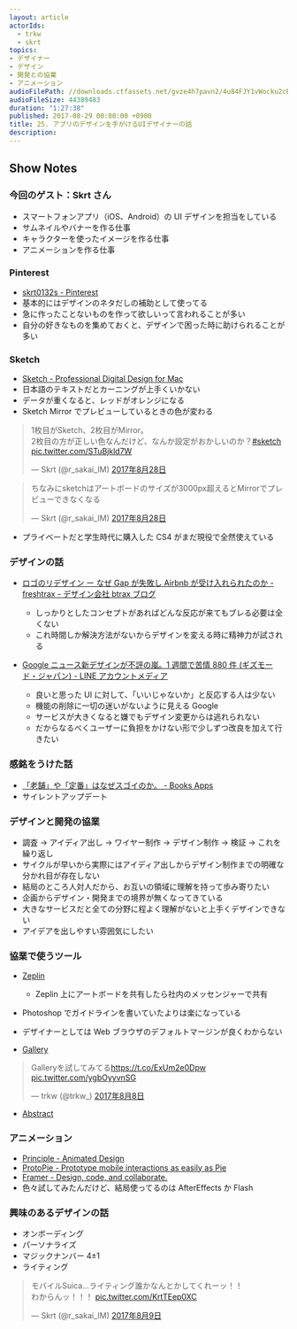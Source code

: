 ```yaml
---
layout: article
actorIds:
  - trkw
  - skrt
topics:
- デザイナー
- デザイン
- 開発との協業
- アニメーション
audioFilePath: //downloads.ctfassets.net/gvze4h7pavn2/4u84FJY1vWocku2cE6mSAU/a52f236e2634e8d4cf097130b28c08cd/25.mp3
audioFileSize: 44389483
duration: "1:27:38"
published: 2017-08-29 00:00:00 +0900
title: 25. アプリのデザインを手がけるUIデザイナーの話
description:
---
```


## Show Notes

### 今回のゲスト：Skrt さん

* スマートフォンアプリ（iOS、Android）の UI デザインを担当をしている
* サムネイルやバナーを作る仕事
* キャラクターを使ったイメージを作る仕事
* アニメーションを作る仕事

### Pinterest

* [skrt0132s - Pinterest](https://www.pinterest.jp/skrt0132/)
* 基本的にはデザインのネタだしの補助として使ってる
* 急に作ったことないものを作って欲しいって言われることが多い
* 自分の好きなものを集めておくと、デザインで困った時に助けられることが多い

### Sketch

* [Sketch - Professional Digital Design for Mac](https://www.sketchapp.com/)
* 日本語のテキストだとカーニングが上手くいかない
* データが重くなると、レッドがオレンジになる
* Sketch Mirror でプレビューしているときの色が変わる

<blockquote class="twitter-tweet" data-lang="ja"><p lang="ja" dir="ltr">1枚目がSketch、2枚目がMirror。<br>2枚目の方が正しい色なんだけど、なんか設定がおかしいのか？<a href="https://twitter.com/hashtag/sketch?src=hash">#sketch</a> <a href="https://t.co/STuBjkld7W">pic.twitter.com/STuBjkld7W</a></p>&mdash; Skrt (@r_sakai_IM) <a href="https://twitter.com/r_sakai_IM/status/901976306299977728">2017年8月28日</a></blockquote>

<blockquote class="twitter-tweet" data-lang="ja"><p lang="ja" dir="ltr">ちなみにsketchはアートボードのサイズが3000px超えるとMirrorでプレビューできなくなる</p>&mdash; Skrt (@r_sakai_IM) <a href="https://twitter.com/r_sakai_IM/status/901977657222488064">2017年8月28日</a></blockquote>

* プライベートだと学生時代に購入した CS4 がまだ現役で全然使えている

### デザインの話

* [ロゴのリデザイン ー なぜ Gap が失敗し Airbnb が受け入れられたのか - freshtrax - デザイン会社 btrax ブログ](http://blog.btrax.com/jp/2017/07/12/gapandairbnb/)

  * しっかりとしたコンセプトがあればどんな反応が来てもブレる必要は全くない
  * これ時間しか解決方法がないからデザインを変える時に精神力が試される

* [Google ニュース新デザインが不評の嵐。1 週間で苦情 880 件 (ギズモード・ジャパン) - LINE アカウントメディア](http://news.line.me/issue/oa-gizmodo/522052a00da2)
  * 良いと思った UI に対して、「いいじゃないか」と反応する人は少ない
  * 機能の削除に一切の迷いがないように見える Google
  * サービスが大きくなると嫌でもデザイン変更からは逃れられない
  * だからなるべくユーザーに負担をかけない形で少しずつ改良を加えて行きたい

### 感銘をうけた話

* [「老舗」や「定番」はなぜスゴイのか。 - Books Apps](http://blog.tinect.jp/?p=11627)
* サイレントアップデート

### デザインと開発の協業

* 調査 → アイディア出し → ワイヤー制作 → デザイン制作 → 検証 → これを繰り返し
* サイクルが早いから実際にはアイディア出しからデザイン制作までの明確な分かれ目が存在しない
* 結局のところ人対人だから、お互いの領域に理解を持って歩み寄りたい
* 企画からデザイン・開発までの境界が無くなってきている
* 大きなサービスだと全ての分野に程よく理解がないと上手くデザインできない
* アイデアを出しやすい雰囲気にしたい

### 協業で使うツール

* [Zeplin](https://zeplin.io/)
  * Zeplin 上にアートボードを共有したら社内のメッセンジャーで共有
* Photoshop でガイドラインを書いていたよりは楽になっている
* デザイナーとしては Web ブラウザのデフォルトマージンが良くわからない

* [Gallery](https://material.io/gallery/)

<blockquote class="twitter-tweet" data-lang="ja"><p lang="ja" dir="ltr">Galleryを試してみてる<a href="https://t.co/ExUm2e0Dpw">https://t.co/ExUm2e0Dpw</a> <a href="https://t.co/ygbOyyvnSG">pic.twitter.com/ygbOyyvnSG</a></p>&mdash; trkw (@trkw_) <a href="https://twitter.com/trkw_/status/894817224065556480">2017年8月8日</a></blockquote>

* [Abstract](https://www.goabstract.com/)

### アニメーション

* [Principle - Animated Design](http://principleformac.com/)
* [ProtoPie - Prototype mobile interactions as easily as Pie](https://www.protopie.io/)
* [Framer - Design, code, and collaborate.](https://framer.com/)
* 色々試してみたんだけど、結局使ってるのは AfterEffects か Flash

### 興味のあるデザインの話

* オンボーディング
* パーソナライズ
* マジックナンバー 4±1
* ライティング

<blockquote class="twitter-tweet" data-lang="ja"><p lang="ja" dir="ltr">モバイルSuica...ライティング誰かなんとかしてくれーッ！！<br>わからんッ！！！ <a href="https://t.co/KrtTEep0XC">pic.twitter.com/KrtTEep0XC</a></p>&mdash; Skrt (@r_sakai_IM) <a href="https://twitter.com/r_sakai_IM/status/895124457034993665">2017年8月9日</a></blockquote>

